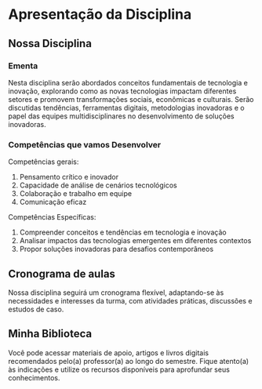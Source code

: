 # Apresentação da Disciplina

## Nossa Disciplina
### Ementa
Nesta disciplina serão abordados conceitos fundamentais de tecnologia e inovação, explorando como as novas tecnologias impactam diferentes setores e promovem transformações sociais, econômicas e culturais. Serão discutidas tendências, ferramentas digitais, metodologias inovadoras e o papel das equipes multidisciplinares no desenvolvimento de soluções inovadoras.

### Competências que vamos Desenvolver
Competências gerais:
1. Pensamento crítico e inovador
2. Capacidade de análise de cenários tecnológicos
3. Colaboração e trabalho em equipe
4. Comunicação eficaz

Competências Específicas:
1. Compreender conceitos e tendências em tecnologia e inovação
2. Analisar impactos das tecnologias emergentes em diferentes contextos
3. Propor soluções inovadoras para desafios contemporâneos

## Cronograma de aulas
Nossa disciplina seguirá um cronograma flexível, adaptando-se às necessidades e interesses da turma, com atividades práticas, discussões e estudos de caso.

## Minha Biblioteca
Você pode acessar materiais de apoio, artigos e livros digitais recomendados pelo(a) professor(a) ao longo do semestre. Fique atento(a) às indicações e utilize os recursos disponíveis para aprofundar seus conhecimentos.

